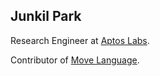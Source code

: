 ## Junkil Park

Research Engineer at [Aptos Labs](https://aptoslabs.com/).

Contributor of [Move Language](https://github.com/move-language/move/).